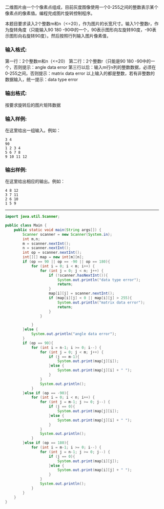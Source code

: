 二维图片由一个个像素点组成，目前灰度图像使用一个0-255之间的整数表示某个像素点的像素值。编程完成图片旋转控制程序。

本题目要求读入2个整数m和n（<=20），作为图片的长宽尺寸。输入1个整数r，作为旋转角度（只能输入90 180 -90中的一个，90表示图形向左旋转90度，-90表示图形向右旋转90度）。然后按照行列输入图片像素值，

### 输入格式:

第一行：2个整数m和n（<=20）
第二行：2个整数r（只能是90 180 -90中的一个，否则提示：angle data error
第三行以后：输入m行n列的整数数据，必须在0-255之间，否则提示：matrix data error
以上输入的都是整数，若有非整数的数据输入，统一提示：data type error

### 输出格式:

按要求旋转后的图片矩阵数据

### 输入样例:

在这里给出一组输入。例如：

```in
3 4
90
1 2 3 4
5 6 7 8
9 10 11 12
```

### 输出样例:

在这里给出相应的输出。例如：

```out
4 8 12
3 7 11
2 6 10
1 5 9
```

***

```java
import java.util.Scanner;

public class Main {
    public static void main(String args[]) {
        Scanner scanner = new Scanner(System.in);
        int m,n;
        m = scanner.nextInt();
        n = scanner.nextInt();
        int op = scanner.nextInt();
        int[][] map = new int[m][n];
        if (op == 90 || op == -90 || op == 180){
            for (int i = 0; i < m; i++) {
                for (int j = 0; j < n; j++) {
                    if (!scanner.hasNextInt()){
                        System.out.println("data type error");
                        return;
                    }
                    map[i][j] = scanner.nextInt();
                    if (map[i][j] < 0 || map[i][j] > 255){
                        System.out.println("matrix data error");
                        return;
                    }
                }

            }
        }else {
            System.out.println("angle data error");
        }
        if (op == 90){
            for (int i = n-1; i >= 0; i--) {
                for (int j = 0; j < m; j++) {
                    if (j == m-1){
                        System.out.print(map[j][i]);
                    }else {
                        System.out.print(map[j][i] + " ");
                    }
                }
                System.out.println();
            }
        }else if (op == -90){
            for (int i = 0; i < n; i++) {
                for (int j = m-1; j >= 0; j--) {
                    if (j == 0){
                        System.out.print(map[j][i]);
                    }else {
                        System.out.print(map[j][i] + " ");
                    }
                }
                System.out.println();
            }
        }else if (op == 180){
            for (int i = m-1; i >= 0; i--) {
                for (int j = n-1; j >= 0; j--) {
                    if (j == 0){
                        System.out.print(map[i][j]);
                    }else {
                        System.out.print(map[i][j] + " ");
                    }
                }
                System.out.println();
            }
        }
    }
}
```

